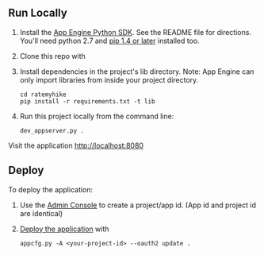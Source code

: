 
## Run Locally
1. Install the [App Engine Python SDK](https://developers.google.com/appengine/downloads).
See the README file for directions. You'll need python 2.7 and [pip 1.4 or later](http://www.pip-installer.org/en/latest/installing.html) installed too.

2. Clone this repo with

3. Install dependencies in the project's lib directory.
   Note: App Engine can only import libraries from inside your project directory.

   ```
   cd ratemyhike
   pip install -r requirements.txt -t lib
   ```
4. Run this project locally from the command line:

   ```
   dev_appserver.py .
   ```

Visit the application [http://localhost:8080](http://localhost:8080)


## Deploy
To deploy the application:

1. Use the [Admin Console](https://appengine.google.com) to create a
   project/app id. (App id and project id are identical)
1. [Deploy the
   application](https://developers.google.com/appengine/docs/python/tools/uploadinganapp) with

   ```
   appcfg.py -A <your-project-id> --oauth2 update .
   ```

